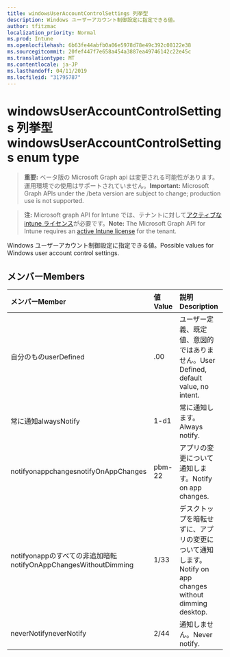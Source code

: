 ```yaml
---
title: windowsUserAccountControlSettings 列挙型
description: Windows ユーザーアカウント制御設定に指定できる値。
author: tfitzmac
localization_priority: Normal
ms.prod: Intune
ms.openlocfilehash: 6b63fe44abfb0a06e5978d78e49c392c08122e38
ms.sourcegitcommit: 20fef447f7e658a454a3887ea49746142c22e45c
ms.translationtype: MT
ms.contentlocale: ja-JP
ms.lasthandoff: 04/11/2019
ms.locfileid: "31795787"
---
```

# <a name="windowsuseraccountcontrolsettings-enum-type"></a><span data-ttu-id="8c50f-103">windowsUserAccountControlSettings 列挙型</span><span class="sxs-lookup"><span data-stu-id="8c50f-103">windowsUserAccountControlSettings enum type</span></span>

> <span data-ttu-id="8c50f-104">**重要:** ベータ版の Microsoft Graph api は変更される可能性があります。運用環境での使用はサポートされていません。</span><span class="sxs-lookup"><span data-stu-id="8c50f-104">**Important:** Microsoft Graph APIs under the /beta version are subject to change; production use is not supported.</span></span>

> <span data-ttu-id="8c50f-105">**注:** Microsoft graph API for Intune では、テナントに対して[アクティブな intune ライセンス](https://go.microsoft.com/fwlink/?linkid=839381)が必要です。</span><span class="sxs-lookup"><span data-stu-id="8c50f-105">**Note:** The Microsoft Graph API for Intune requires an [active Intune license](https://go.microsoft.com/fwlink/?linkid=839381) for the tenant.</span></span>

<span data-ttu-id="8c50f-106">Windows ユーザーアカウント制御設定に指定できる値。</span><span class="sxs-lookup"><span data-stu-id="8c50f-106">Possible values for Windows user account control settings.</span></span>

## <a name="members"></a><span data-ttu-id="8c50f-107">メンバー</span><span class="sxs-lookup"><span data-stu-id="8c50f-107">Members</span></span>
|<span data-ttu-id="8c50f-108">メンバー</span><span class="sxs-lookup"><span data-stu-id="8c50f-108">Member</span></span>|<span data-ttu-id="8c50f-109">値</span><span class="sxs-lookup"><span data-stu-id="8c50f-109">Value</span></span>|<span data-ttu-id="8c50f-110">説明</span><span class="sxs-lookup"><span data-stu-id="8c50f-110">Description</span></span>|
|:---|:---|:---|
|<span data-ttu-id="8c50f-111">自分のもの</span><span class="sxs-lookup"><span data-stu-id="8c50f-111">userDefined</span></span>|<span data-ttu-id="8c50f-112">.0</span><span class="sxs-lookup"><span data-stu-id="8c50f-112">0</span></span>|<span data-ttu-id="8c50f-113">ユーザー定義、既定値、意図的ではありません。</span><span class="sxs-lookup"><span data-stu-id="8c50f-113">User Defined, default value, no intent.</span></span>|
|<span data-ttu-id="8c50f-114">常に通知</span><span class="sxs-lookup"><span data-stu-id="8c50f-114">alwaysNotify</span></span>|<span data-ttu-id="8c50f-115">1-d</span><span class="sxs-lookup"><span data-stu-id="8c50f-115">1</span></span>|<span data-ttu-id="8c50f-116">常に通知します。</span><span class="sxs-lookup"><span data-stu-id="8c50f-116">Always notify.</span></span>|
|<span data-ttu-id="8c50f-117">notifyonappchanges</span><span class="sxs-lookup"><span data-stu-id="8c50f-117">notifyOnAppChanges</span></span>|<span data-ttu-id="8c50f-118">pbm-2</span><span class="sxs-lookup"><span data-stu-id="8c50f-118">2</span></span>|<span data-ttu-id="8c50f-119">アプリの変更について通知します。</span><span class="sxs-lookup"><span data-stu-id="8c50f-119">Notify on app changes.</span></span>|
|<span data-ttu-id="8c50f-120">notifyonappのすべての非追加暗転</span><span class="sxs-lookup"><span data-stu-id="8c50f-120">notifyOnAppChangesWithoutDimming</span></span>|<span data-ttu-id="8c50f-121">1/3</span><span class="sxs-lookup"><span data-stu-id="8c50f-121">3</span></span>|<span data-ttu-id="8c50f-122">デスクトップを暗転せずに、アプリの変更について通知します。</span><span class="sxs-lookup"><span data-stu-id="8c50f-122">Notify on app changes without dimming desktop.</span></span>|
|<span data-ttu-id="8c50f-123">neverNotify</span><span class="sxs-lookup"><span data-stu-id="8c50f-123">neverNotify</span></span>|<span data-ttu-id="8c50f-124">2/4</span><span class="sxs-lookup"><span data-stu-id="8c50f-124">4</span></span>|<span data-ttu-id="8c50f-125">通知しません。</span><span class="sxs-lookup"><span data-stu-id="8c50f-125">Never notify.</span></span>|





